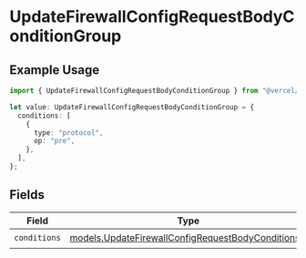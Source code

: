 # UpdateFirewallConfigRequestBodyConditionGroup

## Example Usage

```typescript
import { UpdateFirewallConfigRequestBodyConditionGroup } from "@vercel/sdk/models/updatefirewallconfigop.js";

let value: UpdateFirewallConfigRequestBodyConditionGroup = {
  conditions: [
    {
      type: "protocol",
      op: "pre",
    },
  ],
};
```

## Fields

| Field                                                                                                        | Type                                                                                                         | Required                                                                                                     | Description                                                                                                  |
| ------------------------------------------------------------------------------------------------------------ | ------------------------------------------------------------------------------------------------------------ | ------------------------------------------------------------------------------------------------------------ | ------------------------------------------------------------------------------------------------------------ |
| `conditions`                                                                                                 | [models.UpdateFirewallConfigRequestBodyConditions](../models/updatefirewallconfigrequestbodyconditions.md)[] | :heavy_check_mark:                                                                                           | N/A                                                                                                          |